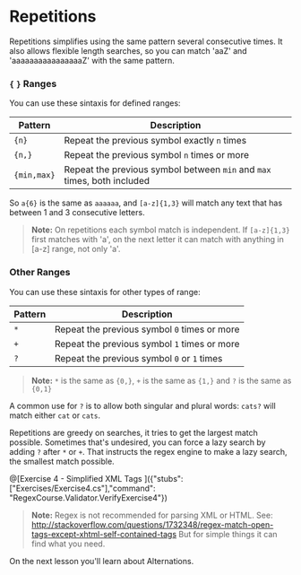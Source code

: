# Repetitions

Repetitions simplifies using the same pattern several consecutive times. It also allows flexible length searches, so you can match 'aaZ' and 'aaaaaaaaaaaaaaaaZ' with the same pattern.

### `{` `}` Ranges

You can use these sintaxis for defined ranges:

| Pattern | Description |
| ------ | ------ |
| `{n}` | Repeat the previous symbol exactly `n` times |
| `{n,}` | Repeat the previous symbol `n` times or more |
| `{min,max}` | Repeat the previous symbol between `min` and `max` times, both included |

So `a{6}` is the same as `aaaaaa`, and `[a-z]{1,3}` will match any text that has between 1 and 3 consecutive letters.
>**Note:** On repetitions each symbol match is independent. If `[a-z]{1,3}` first matches with 'a', on the next letter it can match with anything in [a-z] range, not only 'a'.

### Other Ranges

You can use these sintaxis for other types of range:

| Pattern | Description |
| ------ | ------ |
| `*` | Repeat the previous symbol `0` times or more |
| `+` | Repeat the previous symbol `1` times or more |
| `?` | Repeat the previous symbol `0` or `1` times |

>**Note:** `*` is the same as `{0,}`, `+` is the same as `{1,}` and `?` is the same as `{0,1}`

A common use for `?` is to allow both singular and plural words: `cats?` will match either `cat` or `cats`. 

Repetitions are greedy on searches, it tries to get the largest match possible. Sometimes that's undesired, you can force a lazy search by adding `?` after `*` or `+`.
That instructs the regex engine to make a lazy search, the smallest match possible.

@[Exercise 4 - Simplified XML Tags ]({"stubs": ["Exercises/Exercise4.cs"],"command": "RegexCourse.Validator.VerifyExercise4"})

>**Note:** Regex is not recommended for parsing XML or HTML. See: http://stackoverflow.com/questions/1732348/regex-match-open-tags-except-xhtml-self-contained-tags 
But for simple things it can find what you need.

On the next lesson you'll learn about Alternations.